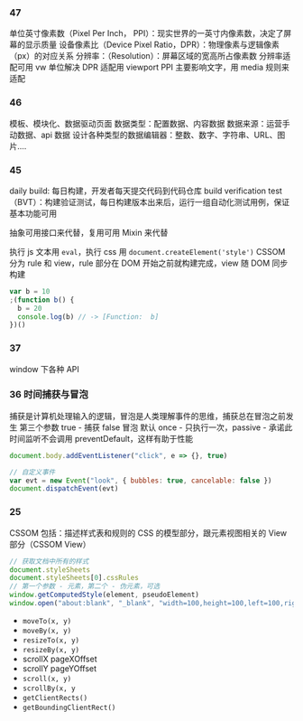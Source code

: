 ### 47

单位英寸像素数（Pixel Per Inch， PPI）：现实世界的一英寸内像素数，决定了屏幕的显示质量
设备像素比（Device Pixel Ratio，DPR）：物理像素与逻辑像素（px）的对应关系
分辨率：（Resolution）：屏幕区域的宽高所占像素数
分辨率适配可用 vw 单位解决
DPR 适配用 viewport
PPI 主要影响文字，用 media 规则来适配

### 46

模板、模块化、数据驱动页面
数据类型：配置数据、内容数据
数据来源：运营手动数据、api 数据
设计各种类型的数据编辑器：整数、数字、字符串、URL、图片....

### 45

daily build: 每日构建，开发者每天提交代码到代码仓库
build verification test（BVT）：构建验证测试，每日构建版本出来后，运行一组自动化测试用例，保证基本功能可用

抽象可用接口来代替，复用可用 Mixin 来代替

执行 js 文本用 `eval`，执行 css 用 `document.createElement('style')`
CSSOM 分为 rule 和 view，rule 部分在 DOM 开始之前就构建完成，view 随 DOM 同步构建

```js
var b = 10
;(function b() {
  b = 20
  console.log(b) // -> [Function:  b]
})()
```

### 37

window 下各种 API

### 36 时间捕获与冒泡

捕获是计算机处理输入的逻辑，冒泡是人类理解事件的思维，捕获总在冒泡之前发生
第三个参数 true - 捕获 false 冒泡 默认
once - 只执行一次，passive - 承诺此时间监听不会调用 preventDefault，这样有助于性能

```js
document.body.addEventListener("click", e => {}, true)

// 自定义事件
var evt = new Event("look", { bubbles: true, cancelable: false })
document.dispatchEvent(evt)
```

### **25**

CSSOM 包括：描述样式表和规则的 CSS 的模型部分，跟元素视图相关的 View 部分（CSSOM View）

```js
// 获取文档中所有的样式
document.styleSheets
document.styleSheets[0].cssRules
// 第一个参数 - 元素，第二个 - 伪元素，可选
window.getComputedStyle(element, pseudoElement)
window.open("about:blank", "_blank", "width=100,height=100,left=100,right=100")
```

- `moveTo(x, y)`
- `moveBy(x, y)`
- `resizeTo(x, y)`
- `resizeBy(x, y)`
- scrollX pageXOffset
- scrollY pageYOffset
- `scroll(x, y)`
- `scrollBy(x, y`
- `getClientRects()`
- `getBoundingClientRect()`
